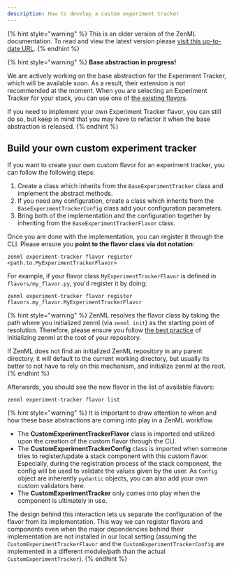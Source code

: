 ```yaml
---
description: How to develop a custom experiment tracker
---
```


{% hint style="warning" %}
This is an older version of the ZenML documentation. To read and view the latest version please [visit this up-to-date URL](https://docs.zenml.io).
{% endhint %}


{% hint style="warning" %}
**Base abstraction in progress!**

We are actively working on the base abstraction for the Experiment Tracker,
which  will be available soon. As a result, their extension is not recommended 
at the moment. When you are selecting an Experiment Tracker for your stack, 
you can use one of [the existing flavors](./experiment-trackers.md#experiment-tracker-flavors).

If you need to implement your own Experiment Tracker flavor, you can still do 
so, but keep in mind that you may have to refactor it when the base abstraction
is released.
{% endhint %}

## Build your own custom experiment tracker

If you want to create your own custom flavor for an experiment tracker, you can 
follow the following steps:

1. Create a class which inherits from the `BaseExperimentTracker` class and 
implement the abstract methods.
2. If you need any configuration, create a class which inherits from the 
`BaseExperimentTrackerConfig` class add your configuration parameters.
3. Bring both of the implementation and the configuration together by inheriting
from the `BaseExperimentTrackerFlavor` class.

Once you are done with the implementation, you can register it through the CLI.
Please ensure you **point to the flavor class via dot notation**: 

```shell
zenml experiment-tracker flavor register <path.to.MyExperimentTrackerFlavor>
```

For example, if your flavor class `MyExperimentTrackerFlavor` is defined in `flavors/my_flavor.py`,
you'd register it by doing:

```shell
zenml experiment-tracker flavor register flavors.my_flavor.MyExperimentTrackerFlavor
```


{% hint style="warning" %}
ZenML resolves the flavor class by taking the path where you initialized zenml
(via `zenml init`) as the starting point of resolution. Therefore, please ensure
you follow [the best practice](../../guidelines/best-practices.md) of initializing
zenml at the root of your repository.

If ZenML does not find an initialized ZenML repository in any parent directory, it
will default to the current working directory, but usually its better to not have to
rely on this mechanism, and initialize zenml at the root.
{% endhint %}

Afterwards, you should see the new flavor in the list of available flavors:

```shell
zenml experiment-tracker flavor list
```

{% hint style="warning" %}
It is important to draw attention to when and how these base abstractions are 
coming into play in a ZenML workflow.

- The **CustomExperimentTrackerFlavor** class is imported and utilized upon the 
creation of the custom flavor through the CLI.
- The **CustomExperimentTrackerConfig** class is imported when someone tries to 
register/update a stack component with this custom flavor. Especially, 
during the registration process of the stack component, the config will be used 
to validate the values given by the user. As `Config` object are inherently 
`pydantic` objects, you can also add your own custom validators here.
- The **CustomExperimentTracker** only comes into play when the component is 
ultimately in use. 

The design behind this interaction lets us separate the configuration of the 
flavor from its implementation. This way we can register flavors and components 
even when the major dependencies behind their implementation are not installed
in our local setting (assuming the `CustomExperimentTrackerFlavor` and the 
`CustomExperimentTrackerConfig` are implemented in a different module/path than
the actual `CustomExperimentTracker`).
{% endhint %}